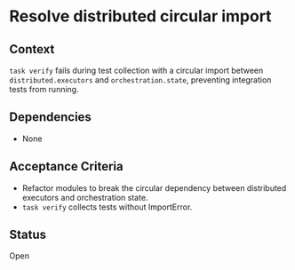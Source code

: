 # Resolve distributed circular import

## Context
`task verify` fails during test collection with a circular import between
`distributed.executors` and `orchestration.state`, preventing integration
tests from running.

## Dependencies

- None

## Acceptance Criteria
- Refactor modules to break the circular dependency between distributed
  executors and orchestration state.
- `task verify` collects tests without ImportError.

## Status
Open
